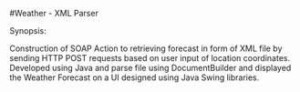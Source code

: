 #Weather - XML Parser

Synopsis:

Construction of SOAP Action to retrieving forecast in form of XML file by sending HTTP POST requests based on user input of location coordinates. Developed using Java and parse file using DocumentBuilder and displayed the Weather Forecast on a UI designed using Java Swing libraries.
